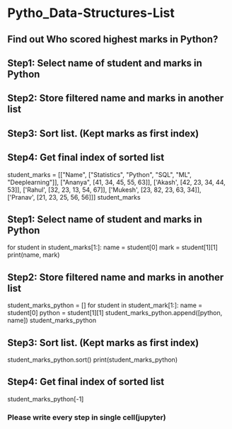 # Pytho_Data-Structures-List

## Find out Who scored highest marks in Python?
##  Step1: Select name of student and marks in Python
##  Step2: Store filtered name and marks in another list
##  Step3: Sort list. (Kept marks as first index)
##  Step4: Get final index of sorted list

student_marks = [["Name", ["Statistics", "Python", "SQL", "ML", "Deeplearning"]], 
                 ["Ananya", [41, 34, 45, 55, 63]], 
                 ['Akash', [42, 23, 34, 44, 53]],
                 ['Rahul', [32, 23, 13, 54, 67]], 
                 ['Mukesh', [23, 82, 23, 63, 34]], 
                 ['Pranav', [21, 23, 25, 56, 56]]]
student_marks

##  Step1: Select name of student and marks in Python
for student in student_marks[1:]:
    name = student[0]
    mark = student[1][1]
    print(name, mark)

##  Step2: Store filtered name and marks in another list
student_marks_python = []
for student in student_mark[1:]:
    name = student[0]
    python = student[1][1]
    student_marks_python.append([python, name])
student_marks_python

##  Step3: Sort list. (Kept marks as first index)
student_marks_python.sort()
print(student_marks_python)

##  Step4: Get final index of sorted list
student_marks_python[-1]


### Please write every step in single cell(jupyter)
